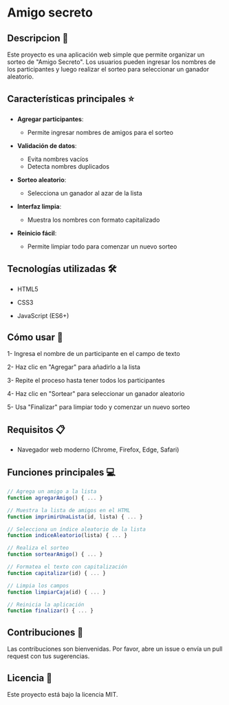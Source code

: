 <h1> Amigo secreto</h1>

<h2>Descripcion 📝</h2>

Este proyecto es una aplicación web simple que permite organizar un sorteo de "Amigo Secreto".
Los usuarios pueden ingresar los nombres de los participantes y luego realizar el sorteo para seleccionar un ganador aleatorio.

<h2>Características principales ⭐</h2>

- **Agregar participantes**:
  - Permite ingresar nombres de amigos para el sorteo

- **Validación de datos**:
  - Evita nombres vacíos
  - Detecta nombres duplicados

- **Sorteo aleatorio**:
  - Selecciona un ganador al azar de la lista

- **Interfaz limpia**:
  - Muestra los nombres con formato capitalizado

- **Reinicio fácil**:
  - Permite limpiar todo para comenzar un nuevo sorteo

<h2>Tecnologías utilizadas 🛠️</h2>  

- HTML5

- CSS3

- JavaScript (ES6+)

<h2>Cómo usar 🚀</h2>

1- Ingresa el nombre de un participante en el campo de texto

2- Haz clic en "Agregar" para añadirlo a la lista

3- Repite el proceso hasta tener todos los participantes

4- Haz clic en "Sortear" para seleccionar un ganador aleatorio

5- Usa "Finalizar" para limpiar todo y comenzar un nuevo sorteo

<h2>Requisitos 📋</h2>

- Navegador web moderno (Chrome, Firefox, Edge, Safari)

<h2>Funciones principales 💻</h2>

```javascript
// Agrega un amigo a la lista
function agregarAmigo() { ... }

// Muestra la lista de amigos en el HTML
function imprimirUnaLista(id, lista) { ... }

// Selecciona un índice aleatorio de la lista
function indiceAleatorio(lista) { ... }

// Realiza el sorteo
function sortearAmigo() { ... }

// Formatea el texto con capitalización
function capitalizar(id) { ... }

// Limpia los campos
function limpiarCaja(id) { ... }

// Reinicia la aplicación
function finalizar() { ... }
```

<h2>Contribuciones 🤝</h2>

Las contribuciones son bienvenidas. Por favor, abre un issue o envía un pull request con tus sugerencias.

<h2>Licencia 📄</h2>

Este proyecto está bajo la licencia MIT.
